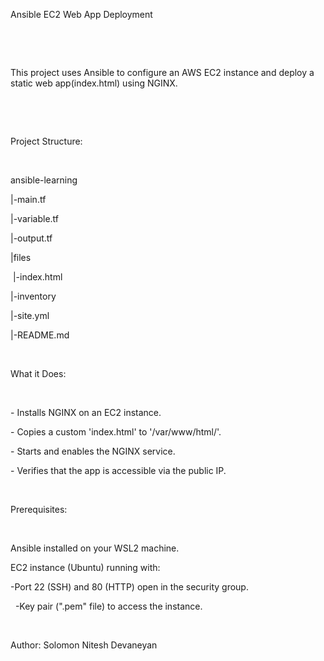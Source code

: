 Ansible EC2 Web App Deployment

&nbsp;

&nbsp;

This project uses Ansible to configure an AWS EC2 instance and deploy a static web app(index.html) using NGINX.

&nbsp;

&nbsp;

Project Structure:

&nbsp;

ansible-learning

|-main.tf

|-variable.tf

|-output.tf

|files

&nbsp;|-index.html

|-inventory

|-site.yml

|-README.md

&nbsp;

What it Does:

&nbsp;

\- Installs NGINX on an EC2 instance.

\- Copies a custom 'index.html' to '/var/www/html/'.

\- Starts and enables the NGINX service.

\- Verifies that the app is accessible via the public IP.

&nbsp;

Prerequisites:

&nbsp;

Ansible installed on your WSL2 machine.

EC2 instance (Ubuntu) running with:



-Port 22 (SSH) and 80 (HTTP) open in the security group.

&nbsp;    -Key pair (".pem" file) to access the instance.

&nbsp;

Author: Solomon Nitesh Devaneyan

&nbsp;

